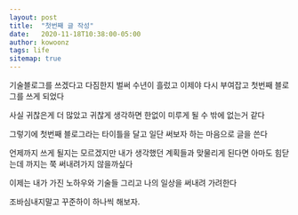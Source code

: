 ```yaml
---
layout: post
title:  "첫번째 글 작성"
date:   2020-11-18T10:38:00-05:00
author: kowoonz
tags: life
sitemap: true
---
```


기술블로그를 쓰겠다고 다짐한지 벌써 수년이 흘렀고 이제야 다시 부여잡고 첫번째 블로그를 쓰게 되었다

사실 귀찮은게 더 많았고 귀찮게 생각하면 한없이 미루게 될 수 밖에 없는거 같다

그렇기에 첫번째 블로그라는 타이틀을 달고 일단 써보자 하는 마음으로 글을 쓴다

언제까지 쓰게 될지는 모르겠지만 내가 생각했던 계획들과 맞물리게 된다면 아마도 힘닫는데 까지는 쭉 써내려가지 않을까싶다

이제는 내가 가진 노하우와 기술들 그리고 나의 일상을 써내려 가려한다

조바심내지말고 꾸준하이 하나씩 해보자.

<!--
공동프로젝트 1
개인프로젝트 1
생활블로그 - climbing, youtube, health, running, 등산, swimming
기술블로그 - tech, review, essay

프레임워크나 라이브러리에서 새롭게 알게 된 사용방법
프로그램 등의 설치 및 설정 방법
좋은 글을 보면 (허락하에) 번역
새로 등장한 기술을 공부하고 그 내용을 정리
겪은 오부류의 해결 방법
책이나 세미나에 대한 후기

1. 왜 이 글을 적는지를 설명한다. 새로운 기술이라면 왜 기술을 보게 되었는지, 어떻게 사용할 예정인지, 보기 전에는 어떤 기대를 했는지 등을 적고 특정 사용방법이나 오류라면 내가 뭘 하려고 하다가 이런 방법을 찾게 되었는지 등을 초반에 적는다. 이 부분이 이후에 나오는 내용에 대한 사전지식을 갖는 데 도움이 될 것이라고 생각한다.
2. 간단한 소개를 작성한다. 어떤 도구라면 이 도구가 어떤 도구이고 만든 사람은 어떻게 설명하고 있는지... 스펙이나 다른 문서에서는 어떻게 나와 있는지 내가 공부하면서 알게 된 내용을 정리한다.
3. (필요하다면) 설치방법이나 설정 방법을 적는다.(원한다면 따라 해 볼 수 있게 하기 위함이다.)
4. 이해를 돕기 위한 간단한 사용방법을 적는다. 도구라면 아주 기본적인 사용방법을 적고(적다가 이 부분만 따로 글로 올리기도 한다.) 라이브러리 등의 사용방법이면 문서에 나와 있는 정도의 사용방법을 설명한다.
5. 좀 더 고급의 사용방법을 적는다. 앞에서 소개한 내용을 바탕으로 활용할 수 있는 방법을 적거나 다양한 사용사례를 설명한다.
6. 사용해본 소감을 적는다.

맞춤법 검사
https://github.com/fallroot/dandy
-->